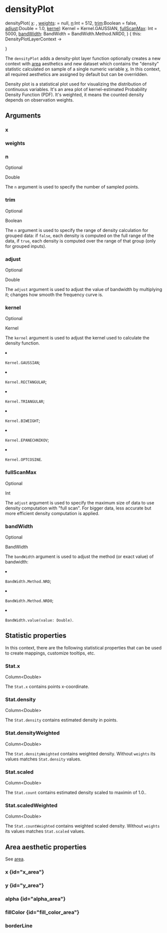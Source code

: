# densityPlot

<tldr>
<p><format style="bold" color="GoldenRod">
densityPlot</format>(
<a href="#x"><format style="bold" color="CadetBlue">x</format></a>:
<include from="arguments.topic" element-id="signature-of-sample"></include>,
<a href="#weights"><format style="bold" color="DarkGray">weights</format></a>:
<include from="arguments.topic" element-id="signature-of-sample"></include> = null,
<a href="#n"><format style="bold" color="DarkGray">n</format></a>:Int = 512,
<a href="#trim"><format style="bold" color="DarkGray">trim</format></a>:Boolean = false,
<a href="#adjust"><format style="bold" color="DarkGray">adjust</format></a>:Double = 1.0,
<a href="#kernel"><format style="bold" color="DarkGray">kernel</format></a>: Kernel = Kernel.GAUSSIAN,
<a href="#fullscanmax"><format style="bold" color="DarkGray">fullScanMax</format></a>: Int = 5000,
<a href="#bandwidth"><format style="bold" color="DarkGray">bandWidth</format></a>: BandWidth = BandWidth.Method.NRD0,
) <format style="italic">{ this: DensityPlotLayerContext -></format></p>
<include from = "interfaces.topic" element-id="interface-of-area"></include>
<format style="italic">}</format>
</tldr>

The `densityPlot` adds a density-plot layer
function optionally creates a new context with [area](https://kotlin.github.io/kandy/area-api.html) aesthetics and new dataset
which contains the "density" statistic calculated on sample of a single numeric variable [x](#x).
In this context, all required aesthetics are assigned by default but can be overridden.

Density plot is a statistical plot used for visualizing the distribution of continuous variables. 
It's an area plot of kernel-estimated Probability Density Function (PDF).
It's weighted, it means the counted density depends on observation weights.

## Arguments

### x

<include from="arguments.topic" element-id="x-argument"/>

### weights

<include from="arguments.topic" element-id="weights-argument"/>

### n

<p><format style="superscript" color="LightSlateGray">Optional</format> </p>
<p> <format style="superscript" color="#E8488B">Double</format></p>
<p> 
The <code>n</code> argument is used to specify 
the number of sampled points. 
</p>

### trim

<p><format style="superscript" color="LightSlateGray">Optional</format> </p>
<p> <format style="superscript" color="#E8488B">Boolean</format></p>
<p> 
The <code>n</code> argument is used to specify 
the range of density calculation for grouped data: if <code>false</code>, each density is computed on the 
full range of the data, 
if <code>true</code>, each density is computed over the range of that group (only for grouped inputs). 
</p>

### adjust

<p><format style="superscript" color="LightSlateGray">Optional</format> </p>
<p> <format style="superscript" color="#E8488B">Double</format></p>
<p> 
The <code>adjust</code> argument is used to adjust the value of 
bandwidth by multiplying it; changes how smooth the frequency curve is. 
</p>

### kernel

<p><format style="superscript" color="LightSlateGray">Optional</format> </p>
<p> <format style="superscript" color="#E8488B">Kernel</format></p>
<p> 
The <code>kernel</code> argument is used to adjust the kernel used to calculate the density function. 
</p>

<list>
<li> 
<p><code>Kernel.GAUSSIAN</code>;</p> 
</li> 
<li> 
<p><code>Kernel.RECTANGULAR</code>;</p> 
</li> 
<li> 
<p><code>Kernel.TRIANGULAR</code>;</p> 
</li> 
<li> 
<p><code>Kernel.BIWEIGHT</code>;</p> 
</li> 
<li> 
<p><code>Kernel.EPANECHNIKOV</code>;</p> 
</li> 
<li> 
<p><code>Kernel.OPTCOSINE</code>.</p> 
</li>
</list>

### fullScanMax

<p><format style="superscript" color="LightSlateGray">Optional</format> </p>
<p> <format style="superscript" color="#E8488B">Int</format></p>
<p> 
The <code>adjust</code> argument is used to specify the maximum size of data to use density computation with 
"full scan". For bigger data, less accurate but more efficient density computation is applied.
</p>

### bandWidth

<p><format style="superscript" color="LightSlateGray">Optional</format> </p>
<p> <format style="superscript" color="#E8488B">BandWidth</format></p>
<p> 
The <code>bandWidth</code> argument is used to adjust the method (or exact value) of bandwidth:
</p>

<list>
<li> 
<p><code>BandWidth.Method.NRD</code>;</p> 
</li> 
<li> 
<p><code>BandWidth.Method.NRD0</code>;</p> 
</li> 
<li> 
<p><code>BandWidth.value(value: Double)</code>.</p> 
</li>
</list>

## Statistic properties

In this context, there are the following statistical properties that can be used
to create mappings, customize tooltips, etc.

### Stat.x

<p><format style="superscript" color="#E8488B">Column&lt;Double></format></p>
<p>The <code>Stat.x</code> contains points x-coordinate. 
</p>

### Stat.density

<p><format style="superscript" color="#E8488B">Column&lt;Double></format></p>
<p>The <code>Stat.density</code> contains estimated density in points. 
</p>

### Stat.densityWeighted

<p><format style="superscript" color="#E8488B">Column&lt;Double></format></p>
<p>The <code>Stat.densityWeighted</code> contains weighted density. 
Without <code>weights</code> its values matches <code>Stat.density</code> values.
</p>

### Stat.scaled

<p><format style="superscript" color="#E8488B">Column&lt;Double></format></p>
<p>The <code>Stat.count</code> contains estimated density scaled to maximin of 1.0.. 
</p>

### Stat.scaledWeighted

<p><format style="superscript" color="#E8488B">Column&lt;Double></format></p>
<p>The <code>Stat.countWeighted</code> contains weighted scaled density. 
Without <code>weights</code> its values matches <code>Stat.scaled</code> values.
</p>

## Area aesthetic properties

See [area](https://kotlin.github.io/kandy/area-api.html).

### x {id="x_area"}

<include from="properties.topic" element-id="x-property"/>

### y {id="y_area"}

<include from="properties.topic" element-id="y-property"/>

### alpha {id="alpha_area"}

<include from="properties.topic" element-id="alpha-property"/>

### fillColor {id="fill_color_area"}

<include from="properties.topic" element-id="fillColor-property"/>

### borderLine

<include from="properties.topic" element-id="borderLine-property"/>
